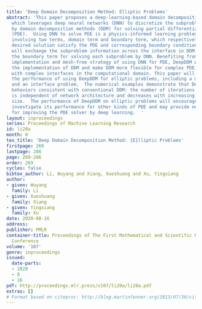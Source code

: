```yaml
---
title: 'Deep Domain Decomposition Method: Elliptic Problems'
abstract: 'This paper proposes a deep-learning-based domain decomposition method (DeepDDM),
  which leverages deep neural networks (DNN) to discretize the subproblems divided
  by domain decomposition methods (DDM) for solving partial differential equations
  (PDE).  Using DNN to solve PDE is a physics-informed learning problem with the objective
  involving two terms, domain term and boundary term, which respectively make the
  desired solution satisfy the PDE and corresponding boundary conditions. DeepDDM
  will exchange the subproblem information across the interface in DDM by adjusting
  the boundary term for solving each subproblem by DNN. Benefiting from the simple
  implementation and mesh-free strategy of using DNN for PDE, DeepDDM will simplify
  the implementation of DDM and make DDM more flexible for complex PDE, e.g., those
  with complex interfaces in the computational domain. This paper will firstly investigate
  the performance of using DeepDDM for elliptic problems, including a model problem
  and an interface problem.  The numerical examples demonstrate that DeepDDM exhibits
  behaviors consistent with conventional DDM: the number of iterations by DeepDDM
  is independent of network architecture and decreases with increasing overlapping
  size.  The performance of DeepDDM on elliptic problems will encourage us to further
  investigate its performance for other kinds of PDE and may provide new insights
  for improving the PDE solver by deep learning.  '
layout: inproceedings
series: Proceedings of Machine Learning Research
id: li20a
month: 0
tex_title: 'Deep Domain Decomposition Method: {E}lliptic Problems'
firstpage: 269
lastpage: 286
page: 269-286
order: 269
cycles: false
bibtex_author: Li, Wuyang and Xiang, Xueshuang and Xu, Yingxiang
author:
- given: Wuyang
  family: Li
- given: Xueshuang
  family: Xiang
- given: Yingxiang
  family: Xu
date: 2020-08-16
address: 
publisher: PMLR
container-title: Proceedings of The First Mathematical and Scientific Machine Learning
  Conference
volume: '107'
genre: inproceedings
issued:
  date-parts:
  - 2020
  - 8
  - 16
pdf: http://proceedings.mlr.press/v107/li20a/li20a.pdf
extras: []
# Format based on citeproc: http://blog.martinfenner.org/2013/07/30/citeproc-yaml-for-bibliographies/
---
```

